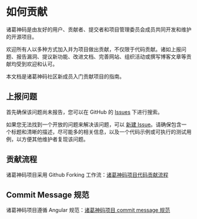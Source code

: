 # 如何贡献

诸葛神码是由友好的用户、贡献者、提交者和项目管理委员会成员共同开发和维护的开源项目。

欢迎所有人以多种方式加入并为项目做出贡献，不仅限于代码贡献。诸如上报问题、报告漏洞、提议新功能、改进文档、完善网站、组织活动或撰写博客文章等贡献均受到欢迎和认可。

本文档是诸葛神码社区新成员入门贡献项目的指南。

## 上报问题

首先确保该问题尚未报告，您可以在 GitHub 的 [Issues](https://github.com/zgsm-ai/zgsm/issues) 下进行搜索。

如果您无法找到一个开放的问题来解决该问题，可以 [新建 Issue](https://github.com/zgsm-ai/zgsm/issues/new/choose)。请确保包含一个标题和清晰的描述，尽可能多的相关信息，以及一个代码示例或可执行的测试用例，以方便其他维护者复现该问题。

## 贡献流程

诸葛神码项目采用 Github Forking 工作流：[诸葛神码项目代码贡献流程](./fork.md)

## Commit Message 规范

诸葛神码项目遵循 Angular 规范：[诸葛神码项目 commit message 规范](./commit-message.md)



